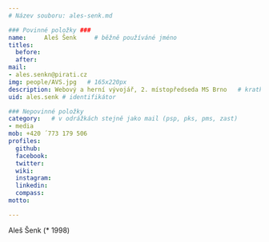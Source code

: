 ```yaml
---
# Název souboru: ales-senk.md

### Povinné položky ###
name:     Aleš Šenk 	# běžně používáné jméno
titles:
  before: 
  after:
mail:
- ales.senkn@pirati.cz
img: people/AVS.jpg   # 165x220px
description: Webový a herní vývojář, 2. místopředseda MS Brno 	# kratký popis, max 160 znaků
uid: ales.senk # identifikátor 

### Nepovinné položky
category: 	# v odrážkách stejně jako mail (psp, pks, pms, zast)
- media
mob: +420 ´773 179 506
profiles:
  github: 
  facebook: 
  twitter: 
  wiki: 
  instagram: 
  linkedin: 
  compass:  
motto: 

---
```


Aleš Šenk (* 1998) 
